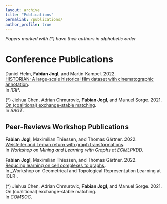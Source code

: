 ```yaml
---
layout: archive
title: "Publications"
permalink: /publications/
author_profile: true
---
```


_Papers marked with (*) have their authors in alphabetic order_

# Conference Publications
Daniel Helm, **Fabian Jogl**, and Martin Kampel. 2022.   
[HISTORIAN: A large-scale historical film dataset with cinematographic annotation](https://ieeexplore.ieee.org/document/9897300/).  
In _ICIP_.

(*) Jiehua Chen, Adrian Chmurovic, **Fabian Jogl**, and Manuel Sorge. 2021.  
[On (coalitional) exchange-stable matching](https://link.springer.com/chapter/10.1007/978-3-030-85947-3_14).  
In _SAGT_.

## Peer-Reviews Workshop Publications

**Fabian Jogl**, Maximilian Thiessen, and Thomas Gärtner. 2022.  
[Weisfeiler and Leman return with graph transformations](https://openreview.net/forum?id=Oq5mzL-3SUV).  
In _Workshop on Mining and Learning with Graphs at ECMLPKDD_.

**Fabian Jogl**, Maximilian Thiessen, and Thomas Gärtner. 2022.  
[Reducing learning on cell complexes to graphs](https://openreview.net/forum?id=HKUxAE-J6lq).  
In _Workshop on Geometrical and Topological Representation Learning at ICLR-.

(*) Jiehua Chen, Adrian Chmurovic, **Fabian Jogl**, and Manuel Sorge. 2021.  
On (coalitional) exchange-stable matching.  
In _COMSOC_.
